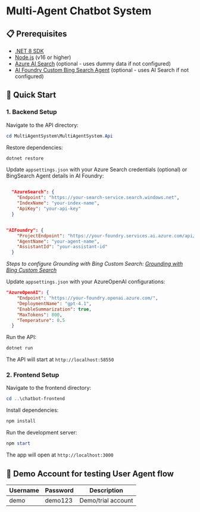# Multi-Agent Chatbot System


## 📋 Prerequisites

- [.NET 8 SDK](https://dotnet.microsoft.com/download/dotnet/8.0)
- [Node.js](https://nodejs.org/) (v16 or higher)
- [Azure AI Search](https://azure.microsoft.com/services/search/) (optional - uses dummy data if not configured)
- [AI Foundry Custom Bing Search Agent](https://learn.microsoft.com/en-us/azure/ai-foundry/agents/how-to/tools/bing-custom-search) (optional - uses AI Search if not configured)

## 🚀 Quick Start

### 1. Backend Setup

Navigate to the API directory:
```powershell
cd MultiAgentSystem\MultiAgentSystem.Api
```

Restore dependencies:
```powershell
dotnet restore
```

Update `appsettings.json` with your Azure Search credentials (optional) or BingSearch Agent details in AI Foundry:
```json

  "AzureSearch": {
    "Endpoint": "https://your-search-service.search.windows.net",
    "IndexName": "your-index-name",
    "ApiKey": "your-api-key"
  }


"AIFoundry": {
    "ProjectEndpoint": "https://your-foundry.services.ai.azure.com/api/projects/your-project",
    "AgentName": "your-agent-name",
    "AssistantId": "your-assistant-id"
  }
```

*Steps to configure Grounding with Bing Custom Search: [Grounding with Bing Custom Search](https://learn.microsoft.com/en-us/azure/ai-foundry/agents/how-to/tools/bing-custom-search)*

Update `appsettings.json` with your AzureOpenAI configurations:
```json
"AzureOpenAI": {
    "Endpoint": "https://your-foundry.openai.azure.com/",
    "DeploymentName": "gpt-4.1",
    "EnableSummarization": true,
    "MaxTokens": 800,
    "Temperature": 0.5
  }
```

Run the API:
```powershell
dotnet run
```

The API will start at `http://localhost:58550`

### 2. Frontend Setup

Navigate to the frontend directory:
```powershell
cd ..\chatbot-frontend
```

Install dependencies:
```powershell
npm install
```

Run the development server:
```powershell
npm start
```

The app will open at `http://localhost:3000`

## 🔐 Demo Account for testing User Agent flow

| Username | Password    | Description                    |
|----------|-------------|--------------------------------|
| demo     | demo123     | Demo/trial account             |

